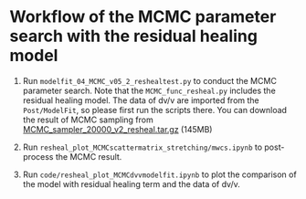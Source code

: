 # Workflow of the MCMC parameter search with the residual healing model

1. Run `modelfit_04_MCMC_v05_2_reshealtest.py` to conduct the MCMC parameter search. Note that the `MCMC_func_resheal.py` includes the residual healing model. The data of dv/v are imported from the `Post/ModelFit`, so please first run the scripts there. You can download the result of MCMC sampling from [MCMC_sampler_20000_v2_resheal.tar.gz](https://dasway.ess.washington.edu/shared/kokubo/parkfield_data/MCMC_sampler_20000_v2_resheal.tar.gz) (145MB)

2. Run `resheal_plot_MCMCscattermatrix_stretching/mwcs.ipynb` to post-process the MCMC result.

3. Run `code/resheal_plot_MCMCdvvmodelfit.ipynb` to plot the comparison of the model with residual healing term and the data of dv/v.
